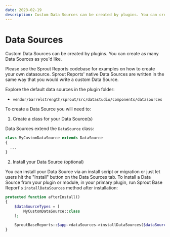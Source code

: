 ```yaml
---
date: 2023-02-19
description: Custom Data Sources can be created by plugins. You can create as many Data Sources as you'd like.
---
```


# Data Sources

Custom Data Sources can be created by plugins. You can create as many Data Sources as you'd like.

Please see the Sprout Reports codebase for examples on how to create your own datasource. Sprout Reports' native Data Sources are written in the same way that you would write a custom Data Source.

Explore the default data sources in the plugin folder:

- `vendor/barrelstrength/sprout/src/datastudio/components/datasources`

To create a Data Source you will need to:

1) Create a class for your Data Source(s)

Data Sources extend the `DataSource` class:

``` php
class MyCustomDataSource extends DataSource
{
  ...
}
```

2. Install your Data Source (optional)

You can install your Data Source via an install script or migration or just let users hit the "Install" button on the Data Sources tab. To install a Data Source from your plugin or module, in your primary plugin, run Sprout Base Report's `installDataSources` method after installation:

``` php
protected function afterInstall()
{
    $dataSourceTypes = [
        MyCustomDataSource::class
    ];

    SproutBaseReports::$app->dataSources->installDataSources($dataSourceTypes);
}
```
